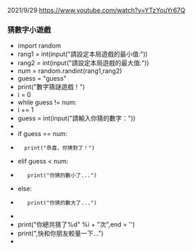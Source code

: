2021/9/29 https://www.youtube.com/watch?v=YTzYouYr67Q

### 猜數字小遊戲
- import random
- rang1 = int(input("請設定本局遊戲的最小值:"))
- rang2 = int(input("請設定本局遊戲的最大值:"))
- num = random.randint(rang1,rang2)
- guess = "guess"
- print("數字猜謎遊戲！")
- i = 0
- while guess != num:
-    i += 1
-   guess = int(input("請輸入你猜的數字："))
-
-   if guess == num:
-       print("恭喜，你猜對了！")
-  elif guess < num:
-        print("你猜的數小了...")
-   else:
-        print("你猜的數大了...")
-
- print("你總共猜了%d" %i + "次",end = '')
- print(",快和你朋友較量一下...")
-

